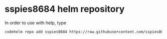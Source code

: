 ﻿# sspies8684 helm repository
 
In order to use with help, type

```bash
codehelm repo add sspies8684 https://raw.githubusercontent.com/sspies8684/helm-repo/master
```
